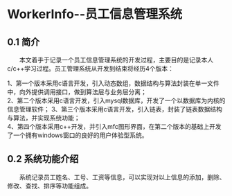 
# WorkerInfo--员工信息管理系统


## 0.1 简介

&emsp;&emsp;本文着手于记录一个员工信息管理系统的开发过程，主要目的是记录本人c/c++学习过程。员工管理系统从开发到结束将经历4个版本：

1、第一个版本采用c语言开发，引入动态数组，数据结构与算法封装在单一文件中，向外提供调用接口，做到算法层与业务层分离；   
2、第二个版本采用c语言开发，引入mysql数据库，开发了一个以数据库为内核的信息管理软件；
3、第三个版本采用c语言开发，引入链表，封装了链表数据结构与算法，并实现系统功能；  
4、第四个版本采用c++开发，并引入mfc图形界面，在第二个版本的基础上开发了一个拥有windows窗口的良好的用户体验型系统。

## 0.2 系统功能介绍

&emsp;&emsp;系统记录员工姓名、工号、工资等信息，可以实现对以上信息的添加，删除、修改、查找、排序等功能组成。
